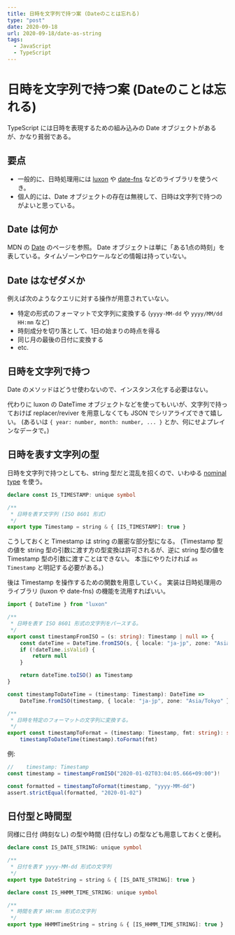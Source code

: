 ```yaml
---
title: 日時を文字列で持つ案 (Dateのことは忘れる)
type: "post"
date: 2020-09-18
url: 2020-09-18/date-as-string
tags:
  - JavaScript
  - TypeScript
---
```


# 日時を文字列で持つ案 (Dateのことは忘れる)

TypeScript には日時を表現するための組み込みの Date オブジェクトがあるが、かなり貧弱である。

## 要点

- 一般的に、日時処理用には [luxon](https://moment.github.io/luxon/) や [date-fns](https://date-fns.org/) などのライブラリを使うべき。
- 個人的には、Date オブジェクトの存在は無視して、日時は文字列で持つのがよいと思っている。

## Date は何か

MDN の [Date](https://developer.mozilla.org/ja/docs/Web/JavaScript/Reference/Global_Objects/Date) のページを参照。
Date オブジェクトは単に「ある1点の時刻」を表している。タイムゾーンやロケールなどの情報は持っていない。

## Date はなぜダメか

例えば次のようなクエリに対する操作が用意されていない。

- 特定の形式のフォーマットで文字列に変換する (`yyyy-MM-dd` や `yyyy/MM/dd HH:mm` など)
- 時刻成分を切り落として、1日の始まりの時点を得る
- 同じ月の最後の日付に変換する
- etc.

## 日時を文字列で持つ

Date のメソッドはどうせ使わないので、インスタンス化する必要はない。

代わりに luxon の DateTime オブジェクトなどを使ってもいいが、文字列で持っておけば replacer/reviver を用意しなくても JSON でシリアライズできて嬉しい。
(あるいは `{ year: number, month: number, ... }` とか、何にせよプレインなデータで。)

## 日時を表す文字列の型

日時を文字列で持つとしても、string 型だと混乱を招くので、いわゆる [nominal type](https://basarat.gitbook.io/typescript/main-1/nominaltyping) を使う。

```ts
declare const IS_TIMESTAMP: unique symbol

/**
 * 日時を表す文字列 (ISO 8601 形式)
 */
export type Timestamp = string & { [IS_TIMESTAMP]: true }
```

こうしておくと Timestamp は string の厳密な部分型になる。
(Timestamp 型の値を string 型の引数に渡す方の型変換は許可されるが、逆に string 型の値を Timestamp 型の引数に渡すことはできない。
本当にやりたければ `as Timestamp` と明記する必要がある。)

後は Timestamp を操作するための関数を用意していく。
実装は日時処理用のライブラリ (luxon や date-fns) の機能を流用すればいい。

```ts
import { DateTime } from "luxon"

/**
 * 日時を表す ISO 8601 形式の文字列をパースする。
 */
export const timestampFromISO = (s: string): Timestamp | null => {
    const dateTime = DateTime.fromISO(s, { locale: "ja-jp", zone: "Asia/Tokyo" })
    if (!dateTime.isValid) {
        return null
    }

    return dateTime.toISO() as Timestamp
}

const timestampToDateTime = (timestamp: Timestamp): DateTime =>
    DateTime.fromISO(timestamp, { locale: "ja-jp", zone: "Asia/Tokyo" })

/**
 * 日時を特定のフォーマットの文字列に変換する。
 */
export const timestampToFormat = (timestamp: Timestamp, fmt: string): string =>
    timestampToDateTime(timestamp).toFormat(fmt)
```

例:

```ts
//    timestamp: Timestamp
const timestamp = timestampFromISO("2020-01-02T03:04:05.666+09:00")!

const formatted = timestampToFormat(timestamp, "yyyy-MM-dd")
assert.strictEqual(formatted, "2020-01-02")
```

## 日付型と時間型

同様に日付 (時刻なし) の型や時間 (日付なし) の型なども用意しておくと便利。

```ts
declare const IS_DATE_STRING: unique symbol

/**
 * 日付を表す yyyy-MM-dd 形式の文字列
 */
export type DateString = string & { [IS_DATE_STRING]: true }
```

```ts
declare const IS_HHMM_TIME_STRING: unique symbol

/**
 * 時間を表す HH:mm 形式の文字列
 */
export type HHMMTimeString = string & { [IS_HHMM_TIME_STRING]: true }
```
